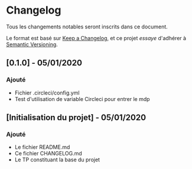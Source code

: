 # Changelog
Tous les changements notables seront inscrits dans ce document.

Le format est basé sur [Keep a Changelog](https://keepachangelog.com/en/1.0.0/),
et ce projet *essaye* d'adhérer à [Semantic Versioning](https://semver.org/spec/v2.0.0.html).

## [0.1.0] - 05/01/2020
### Ajouté
- Fichier .circleci/config.yml
- Test d'utilisation de variable Circleci pour entrer le mdp

## [Initialisation du projet] - 05/01/2020
### Ajouté
- Le fichier README.md
- Ce fichier CHANGELOG.md
- Le TP constituant la base du projet
